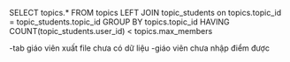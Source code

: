 
SELECT topics.* 
FROM topics LEFT JOIN topic_students on topics.topic_id = topic_students.topic_id 
GROUP BY topics.topic_id
HAVING COUNT(topic_students.user_id) < topics.max_members

-tab giáo viên xuất file chưa có dữ liệu
-giáo viên chưa nhập điểm được